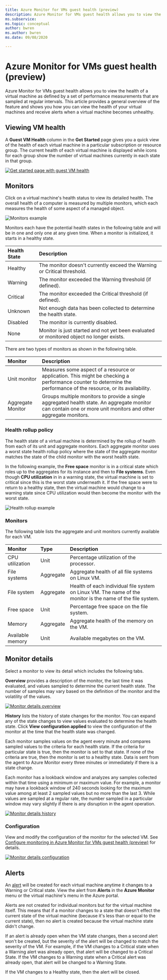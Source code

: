 ```yaml
---
title: Azure Monitor for VMs guest health (preview)
description: Azure Monitor for VMs guest health allows you to view the health of a virtual machine as defined by a set of performance measurements that are sampled at regular intervals. 
ms.subservice: 
ms.topic: conceptual
author: bwren
ms.author: bwren
ms.date: 09/08/2020

---
```


# Azure Monitor for VMs guest health (preview)
Azure Monitor for VMs guest health allows you to view the health of a virtual machine as defined by a set of performance measurements that are sampled at regular intervals. This article provides a general overview of the feature and shows you how you can view the health of your virtual machines and receive alerts when a virtual machine becomes unhealthy.

## Viewing VM health
A **Guest VM Health** column in the **Get Started** page gives you a quick view of the health of each virtual machine in a particular subscription or resource group. The current health of each virtual machine is displayed while icons for each group show the number of virtual machines currently in each state in that group.

[![Get started page with guest VM health](media/vminsights-health-overview/get-started-page.png)](media/vminsights-health-overview/get-started-page.png#lightbox)


## Monitors
Click on a virtual machine's health status to view its detailed health. The overall health of a computer is measured by multiple monitors, which each measures the health of some aspect of a managed object. 

![Monitors example](media/vminsights-health-overview/monitors.png)

Monitors each have the potential health states in the following table and will be in one and only one at any given time. When a monitor is initialized, it starts in a healthy state.

| Health State | Description |
|:---|:---|
| Healthy  | The monitor doesn't currently exceed the Warning or Critical threshold. |
| Warning  | The monitor exceeded the Warning threshold (if defined). |
| Critical | The monitor exceeded the Critical threshold (if defined). |
| Unknown  | Not enough data has been collected to determine the health state. |
| Disabled | The monitor is currently disabled. |
| None     | Monitor is just started and not yet been evaluated or monitored object no longer exists. |



There are two types of monitors as shown in the following table.

| Monitor | Description |
|:---|:---|
| Unit monitor | Measures some aspect of a resource or application. This might be checking a performance counter to determine the performance of the resource, or its availability. |
| Aggregate Monitor | Groups multiple monitors to provide a single aggregated health state. An aggregate monitor can contain one or more unit monitors and other aggregate monitors. |


  
### Health rollup policy
The health state of a virtual machine is determined by the rollup of health from each of its unit and aggregate monitors. Each aggregate monitor uses a worst state health rollup policy where the state of the aggregate monitor matches the state of the child monitor with the worst health state.  

In the following example, the **Free space** monitor is in a critical state which roles up to the aggregates for its instance and then to **File systems**. Even though **CPU utilization** in in a warning state, the virtual machine is set to critical since this is the worst state underneath it. If the free space were to return to a healthy state, then the virtual machine would change to a warning state since CPU utilization would then become the monitor with the worst state.

![Health rollup example](media/vminsights-health-overview/health-rollup-example.png)


### Monitors
The following table lists the aggregate and unit monitors currently available for each VM. 

| Monitor | Type | Description |
|:---|:---|:---|
| CPU utilization | Unit | Percentage utilization of the processor. |
| File systems | Aggregate | Aggregate health of all file systems on Linux VM. |
| File system  | Aggregate | Health of each individual file system on Linux VM. The name of the monitor is the name of the file system. |
| Free space | Unit | Percentage free space on the file system. |
| Memory | Aggregate | Aggregate health of the memory on the VM. |
| Available memory | Unit | Available megabytes on the VM.



## Monitor details
Select a monitor to view its detail which includes the following tabs.

**Overview** provides a description of the monitor, the last time it was evaluated, and values sampled to determine the current health state. The number of samples may vary based on the definition of the monitor and the volatility of the values.

[![Monitor details overview](media/vminsights-health-overview/monitor-details-overview.png)](media/vminsights-health-overview/monitor-details-overview.png#lightbox)

**History** lists the history of state changes for the monitor. You can expand any of the state changes to view values evaluated to determine the health state. Click **View configuration applied** to view the configuration of the monitor at the time that the health state was changed.

Each monitor samples values on the agent every minute and compares sampled values to the criteria for each health state. If the criteria for particular state is true, then the monitor is set to that state. If none of the criteria are true, then the monitor is set to a healthy state. Data is sent from the agent to Azure Monitor every three minutes or immediately if there is a state change.

Each monitor has a lookback window and analyzes any samples collected within that time using a minimum or maximum value. For example, a monitor may have a lookback window of 240 seconds looking for the maximum value among at least 2 sampled values but no more than the last 3. While values are sampled at a regular rate, the number sampled in a particular window may vary slightly if there is any disruption in the agent operation.


[![Monitor details history](media/vminsights-health-overview/monitor-details-history.png)](media/vminsights-health-overview/monitor-details-history.png#lightbox)

### Configuration
View and modify the configuration of the monitor for the selected VM. See [Configure monitoring in Azure Monitor for VMs guest health (preview)](vminsights-health-enable.md) for details.

[![Monitor details configuration](media/vminsights-health-overview/monitor-details-configuration.png)](media/vminsights-health-overview/monitor-details-configuration.png#lightbox)


## Alerts
An [alert](../platform/alerts-overview.md) will be created for each virtual machine anytime it changes to a Warning or Critical state. View the alert from **Alerts** in the **Azure Monitor** menu or the virtual machine's menu in the Azure portal.

Alerts are not created for individual monitors but for the virtual machine itself. This means that if a monitor changes to a state that doesn't effect the current state of the virtual machine (because it's less than or equal to the current state), then no alert is created because the virtual machine state didn't change.

If an alert is already open when the VM state changes, then a second alert won't be created, but the severity of the alert will be changed to match the severity of the VM. For example, if the VM changes to a Critical state when a Warning alert was already open, that alert will be changed to a Critical State. If the VM changes to a Warning state when a Critical alert was already open, that alert will be changed to a Warning State. 

If the VM changes to a Healthy state, then the alert will be closed.
